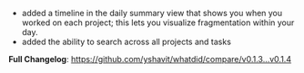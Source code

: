 * added a timeline in the daily summary view that shows you when you worked on each project; this lets you visualize fragmentation within your day.
* added the ability to search across all projects and tasks

**Full Changelog**: https://github.com/yshavit/whatdid/compare/v0.1.3...v0.1.4
